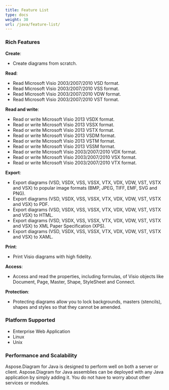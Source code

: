 ```yaml
---
title: Feature List
type: docs
weight: 30
url: /java/feature-list/
---
```


### **Rich Features**
**Create**:

- Create diagrams from scratch.

**Read**:

- Read Microsoft Visio 2003/2007/2010 VSD format.
- Read Microsoft Visio 2003/2007/2010 VSS format.
- Read Microsoft Visio 2003/2007/2010 VDW format.
- Read Microsoft Visio 2003/2007/2010 VST format.

**Read and write**:

- Read or write Microsoft Visio 2013 VSDX format.
- Read or write Microsoft Visio 2013 VSSX format.
- Read or write Microsoft Visio 2013 VSTX format.
- Read or write Microsoft Visio 2013 VSDM format.
- Read or write Microsoft Visio 2013 VSTM format.
- Read or write Microsoft Visio 2013 VSSM format.
- Read or write Microsoft Visio 2003/2007/2010 VDX format.
- Read or write Microsoft Visio 2003/2007/2010 VSX format.
- Read or write Microsoft Visio 2003/2007/2010 VTX format.

**Export**:

- Export diagrams (VSD, VSDX, VSS, VSSX, VTX, VDX, VDW, VST, VSTX and VSX) to popular image formats (BMP, JPEG, TIFF, EMF, SVG and PNG).
- Export diagrams (VSD, VSDX, VSS, VSSX, VTX, VDX, VDW, VST, VSTX and VSX) to PDF.
- Export diagrams (VSD, VSDX, VSS, VSSX, VTX, VDX, VDW, VST, VSTX and VSX) to HTML.
- Export diagrams (VSD, VSDX, VSS, VSSX, VTX, VDX, VDW, VST, VSTX and VSX) to XML Paper Specification (XPS).
- Export diagrams (VSD, VSDX, VSS, VSSX, VTX, VDX, VDW, VST, VSTX and VSX) to XAML.

**Print**:

- Print Visio diagrams with high fidelity.

**Access**:

- Access and read the properties, including formulas, of Visio objects like Document, Page, Master, Shape, StyleSheet and Connect.

**Protection**:

- Protecting diagrams allow you to lock backgrounds, masters (stencils), shapes and styles so that they cannot be amended.
### **Platform Supported**
- Enterprise Web Application
- Linux
- Unix
### **Performance and Scalability**
Aspose.Diagram for Java is designed to perform well on both a server or client. Aspose.Diagram for Java assemblies can be deployed with any Java application by simply adding it. You do not have to worry about other services or modules.
